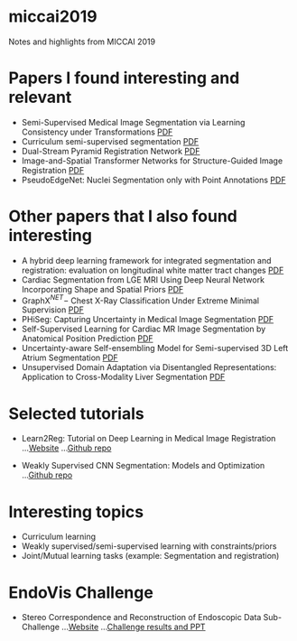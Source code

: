 # miccai2019
Notes and highlights from MICCAI 2019

# Papers I found interesting and relevant

* Semi-Supervised Medical Image Segmentation via Learning Consistency under Transformations [PDF](https://arxiv.org/pdf/1911.01218.pdf)
* Curriculum semi-supervised segmentation [PDF](https://arxiv.org/pdf/1904.05236.pdf)
* Dual-Stream Pyramid Registration Network [PDF](https://arxiv.org/pdf/1909.11966.pdf)
* Image-and-Spatial Transformer Networks for Structure-Guided Image Registration [PDF](https://arxiv.org/pdf/1907.09200.pdf)
* PseudoEdgeNet: Nuclei Segmentation only with Point Annotations [PDF](https://arxiv.org/pdf/1906.02924.pdf)

# Other papers that I also found interesting

* A hybrid deep learning framework for integrated segmentation and registration: evaluation on longitudinal white matter tract changes [PDF](https://arxiv.org/pdf/1908.10221.pdf)
* Cardiac Segmentation from LGE MRI Using Deep Neural Network Incorporating Shape and Spatial Priors [PDF](https://arxiv.org/pdf/1906.07347.pdf)
* GraphX$^{NET}-$ Chest X-Ray Classification Under Extreme Minimal Supervision [PDF](https://arxiv.org/pdf/1907.10085.pdf)
* PHiSeg: Capturing Uncertainty in Medical Image Segmentation [PDF](https://arxiv.org/pdf/1906.04045.pdf)
* Self-Supervised Learning for Cardiac MR Image Segmentation by Anatomical Position Prediction [PDF](https://arxiv.org/pdf/1907.02757.pdf)
* Uncertainty-aware Self-ensembling Model for Semi-supervised 3D Left Atrium Segmentation [PDF](https://arxiv.org/pdf/1907.07034.pdf)
* Unsupervised Domain Adaptation via Disentangled Representations: Application to Cross-Modality Liver Segmentation [PDF](https://arxiv.org/pdf/1907.13590.pdf)

# Selected tutorials

* Learn2Reg: Tutorial on Deep Learning in Medical Image Registration 
...[Website](https://learn2reg.github.io/)
...[Github repo](https://github.com/learn2reg/tutorials2019)

* Weakly Supervised CNN Segmentation: Models and Optimization
...[Github repo](https://github.com/LIVIAETS/miccai_weakly_supervised_tutorial)

# Interesting topics

* Curriculum learning
* Weakly supervised/semi-supervised learning with constraints/priors
* Joint/Mutual learning tasks (example: Segmentation and registration)

# EndoVis Challenge

* Stereo Correspondence and Reconstruction of Endoscopic Data Sub-Challenge
...[Website](https://endovissub2019-scared.grand-challenge.org/)
...[Challenge results and PPT](https://intusurg.ent.box.com/s/lifqkwjk2lc56w6lim4eribeg68jxxz1)